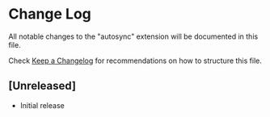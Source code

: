 # Change Log

All notable changes to the "autosync" extension will be documented in this file.

Check [Keep a Changelog](http://keepachangelog.com/) for recommendations on how to structure this file.

## [Unreleased]

- Initial release